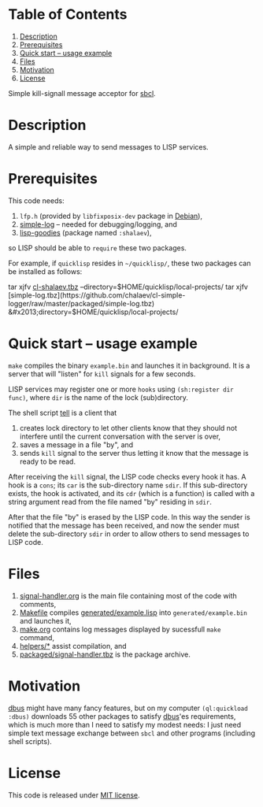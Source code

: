 
# Table of Contents

1.  [Description](#org1281d43)
2.  [Prerequisites](#org85dde69)
3.  [Quick start – usage example](#org0cfa78a)
4.  [Files](#orgd2f8b75)
5.  [Motivation](#orgd86d960)
6.  [License](#orgda40b44)

Simple kill-signall message acceptor for [sbcl](http://www.sbcl.org/).


<a id="org1281d43"></a>

# Description

A simple and reliable way to send messages to LISP services.


<a id="org85dde69"></a>

# Prerequisites

This code needs:

1.  `lfp.h` (provided by `libfixposix-dev` package in [Debian](https://www.debian.org/)),
2.  [simple-log](https://github.com/chalaev/cl-simple-logger)  – needed for debugging/logging, and
3.  [lisp-goodies](https://github.com/chalaev/lisp-goodies) (package named `:shalaev`),

so LISP should be able to `require` these two packages.

For example, if `quicklisp` resides in `~/quicklisp/`,
these two packages can be installed as follows:

tar xjfv [cl-shalaev.tbz](https://github.com/chalaev/lisp-goodies/raw/master/packaged/cl-shalaev.tbz) &#x2013;directory=$HOME/quicklisp/local-projects/   
tar xjfv [simple-log.tbz](https://github.com/chalaev/cl-simple-logger/raw/master/packaged/simple-log.tbz) &#x2013;directory=$HOME/quicklisp/local-projects/


<a id="org0cfa78a"></a>

# Quick start – usage example

`make` compiles the binary `example.bin` and launches it in background.
It is a server that will "listen" for `kill` signals for a few seconds.

LISP services may register one or more `hooks` using `(sh:register dir func)`,
where `dir` is the name of the lock (sub)directory.

The shell script [tell](generated/tell) is a client that

1.  creates lock directory to let other clients know that they should not interfere until the current conversation with the server is over,
2.  saves a message in a file "by", and
3.  sends `kill` signal to the server thus letting it know that the message is ready to be read.

After receiving the `kill` signal, the LISP code checks every hook it has.
A hook is a `cons`; its `car` is the sub-directory name `sdir`.
If this sub-directory exists, the hook is activated, and its `cdr` (which is a function)
is called with a string argument read from the file named "by" residing in `sdir`.

After that the file "by" is erased by the LISP code.
In this way the sender is notified that the message has been received,
and now the sender must delete the sub-directory `sdir` in order to allow others to send messages to LISP code.


<a id="orgd2f8b75"></a>

# Files

1.  [signal-handler.org](signal-handler.org) is the main file containing most of the code with comments,
2.  [Makefile](Makefile) compiles [generated/example.lisp](generated/example.lisp) into `generated/example.bin` and launches it,
3.  [make.org](make.org) contains log messages displayed by sucessfull `make` command,
4.  [helpers/\*](helpers/) assist compilation, and
5.  [packaged/signal-handler.tbz](packaged/signal-handler.tbz) is the package archive.


<a id="orgd86d960"></a>

# Motivation

[dbus](https://github.com/death/dbus) might have many fancy features, but on my computer `(ql:quickload :dbus)` downloads 55 other packages to satisfy [dbus](https://github.com/death/dbus)'es requirements,
which is much more than I need to satisfy my modest needs: I just need simple text message exchange between `sbcl` and other programs (including shell scripts).


<a id="orgda40b44"></a>

# License

This code is released under [MIT license](https://mit-license.org/).


